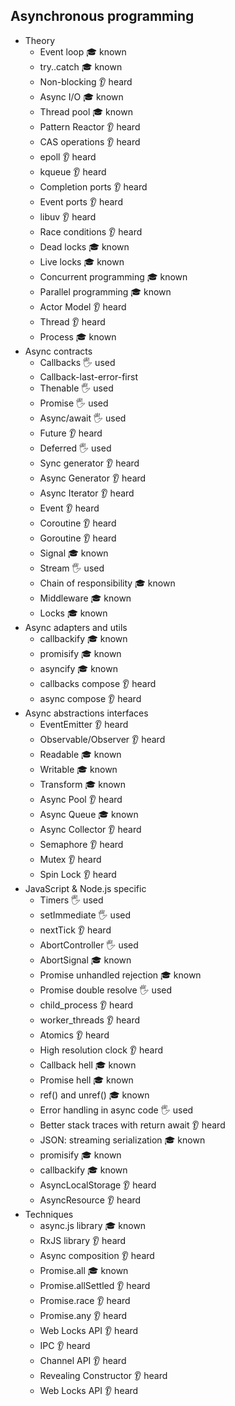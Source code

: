 ## Asynchronous programming

- Theory
  - Event loop 🎓 known
  - try..catch 🎓 known
  - Non-blocking 👂 heard
  - Async I/O 🎓 known
  - Thread pool 🎓 known
  - Pattern Reactor 👂 heard
  - CAS operations 👂 heard
  - epoll 👂 heard
  - kqueue 👂 heard
  - Completion ports 👂 heard
  - Event ports 👂 heard
  - libuv 👂 heard
  - Race conditions 👂 heard
  - Dead locks 🎓 known
  - Live locks 🎓 known
  - Concurrent programming 🎓 known
  - Parallel programming 🎓 known
  - Actor Model 👂 heard
  - Thread 👂 heard
  - Process 🎓 known
- Async contracts
  - Callbacks 🖐️ used
  - Callback-last-error-first
  - Thenable 🖐️ used
  - Promise 🖐️ used
  - Async/await 🖐️ used
  - Future  👂 heard
  - Deferred 🖐️ used
  - Sync generator 👂 heard
  - Async Generator 👂 heard
  - Async Iterator 👂 heard
  - Event 👂 heard
  - Coroutine 👂 heard
  - Goroutine 👂 heard
  - Signal 🎓 known
  - Stream 🖐️ used
  - Chain of responsibility 🎓 known
  - Middleware 🎓 known
  - Locks 🎓 known
- Async adapters and utils
  - callbackify 🎓 known
  - promisify 🎓 known
  - asyncify 🎓 known
  - callbacks compose 👂 heard
  - async compose 👂 heard
- Async abstractions interfaces
  - EventEmitter 👂 heard
  - Observable/Observer 👂 heard
  - Readable 🎓 known
  - Writable 🎓 known
  - Transform 🎓 known
  - Async Pool 👂 heard
  - Async Queue 🎓 known
  - Async Collector 👂 heard
  - Semaphore 👂 heard
  - Mutex 👂 heard
  - Spin Lock 👂 heard
- JavaScript & Node.js specific
  - Timers 🖐️ used
  - setImmediate 🖐️ used
  - nextTick 👂 heard
  - AbortController 🖐️ used
  - AbortSignal 🎓 known
  - Promise unhandled rejection 🎓 known
  - Promise double resolve 🖐️ used
  - child_process 👂 heard
  - worker_threads 👂 heard
  - Atomics 👂 heard
  - High resolution clock 👂 heard
  - Callback hell 🎓 known
  - Promise hell 🎓 known
  - ref() and unref() 🎓 known
  - Error handling in async code 🖐️ used
  - Better stack traces with return await 👂 heard
  - JSON: streaming serialization 🎓 known
  - promisify 🎓 known
  - callbackify 🎓 known
  - AsyncLocalStorage 👂 heard
  - AsyncResource 👂 heard
- Techniques
  - async.js library 🎓 known
  - RxJS library 👂 heard
  - Async composition 👂 heard
  - Promise.all 🎓 known
  - Promise.allSettled 👂 heard
  - Promise.race 👂 heard
  - Promise.any 👂 heard
  - Web Locks API 👂 heard
  - IPC 👂 heard
  - Channel API 👂 heard
  - Revealing Constructor 👂 heard
  - Web Locks API 👂 heard
